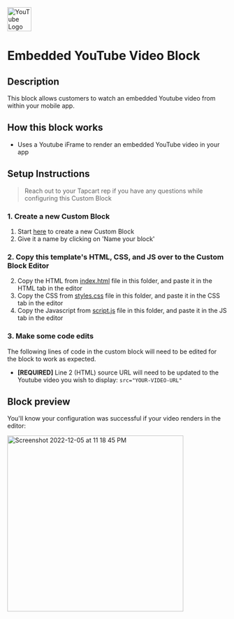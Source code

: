 <img height="55" alt="YouTube Logo" src="https://user-images.githubusercontent.com/15990327/204882404-7ea9604f-6b87-4484-8193-e9a05069e871.png">

# Embedded YouTube Video Block

## Description
This block allows customers to watch an embedded Youtube video from within your mobile app.

## How this block works
- Uses a Youtube iFrame to render an embedded YouTube video in your app

## Setup Instructions
> Reach out to your Tapcart rep if you have any questions while configuring this Custom Block

### 1. Create a new Custom Block
1. Start [here](https://app.tapcart.com/custom-blocks) to create a new Custom Block
2. Give it a name by clicking on 'Name your block'

### 2. Copy this template's HTML, CSS, and JS over to the Custom Block Editor
2. Copy the HTML from [index.html](https://github.com/Tapcart-Templates/custom-block-templates/edit/main/YouTube%20Video/index.html) file in this folder, and paste it in the HTML tab in the editor
3. Copy the CSS from [styles.css](https://github.com/Tapcart-Templates/custom-block-templates/edit/main/YouTube%20Video/styles.css) file in this folder, and paste it in the CSS tab in the editor
4. Copy the Javascript from [script.js](https://github.com/Tapcart-Templates/custom-block-templates/edit/main/YouTube%20Video/scripts.js) file in this folder, and paste it in the JS tab in the editor

### 3. Make some code edits
The following lines of code in the custom block will need to be edited for the block to work as expected.

- **[REQUIRED]** Line 2 (HTML) source URL will need to be updated to the Youtube video you wish to display: `src="YOUR-VIDEO-URL"`

## Block preview
You'll know your configuration was successful if your video renders in the editor:

<img width="403" alt="Screenshot 2022-12-05 at 11 18 45 PM" src="https://user-images.githubusercontent.com/15990327/205846338-368cea39-5224-4dc7-929a-096b39570d5e.png">

